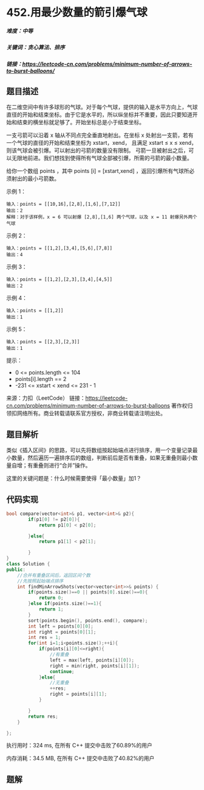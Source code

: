 # 452.用最少数量的箭引爆气球

##### 难度：中等

##### 关键词：贪心算法、排序

##### 链接：https://leetcode-cn.com/problems/minimum-number-of-arrows-to-burst-balloons/

## 题目描述

在二维空间中有许多球形的气球。对于每个气球，提供的输入是水平方向上，气球直径的开始和结束坐标。由于它是水平的，所以纵坐标并不重要，因此只要知道开始和结束的横坐标就足够了。开始坐标总是小于结束坐标。

一支弓箭可以沿着 x 轴从不同点完全垂直地射出。在坐标 x 处射出一支箭，若有一个气球的直径的开始和结束坐标为 xstart，xend， 且满足  xstart ≤ x ≤ xend，则该气球会被引爆。可以射出的弓箭的数量没有限制。 弓箭一旦被射出之后，可以无限地前进。我们想找到使得所有气球全部被引爆，所需的弓箭的最小数量。

给你一个数组 points ，其中 points [i] = [xstart,xend] ，返回引爆所有气球所必须射出的最小弓箭数。


示例 1：

```
输入：points = [[10,16],[2,8],[1,6],[7,12]]
输出：2
解释：对于该样例，x = 6 可以射爆 [2,8],[1,6] 两个气球，以及 x = 11 射爆另外两个气球
```

示例 2：

```
输入：points = [[1,2],[3,4],[5,6],[7,8]]
输出：4
```

示例 3：

```
输入：points = [[1,2],[2,3],[3,4],[4,5]]
输出：2
```

示例 4：

```
输入：points = [[1,2]]
输出：1
```

示例 5：

```
输入：points = [[2,3],[2,3]]
输出：1
```




提示：

- 0 <= points.length <= 104
- points[i].length == 2
- -231 <= xstart < xend <= 231 - 1

来源：力扣（LeetCode）
链接：https://leetcode-cn.com/problems/minimum-number-of-arrows-to-burst-balloons
著作权归领扣网络所有。商业转载请联系官方授权，非商业转载请注明出处。

## 题目解析

类似《插入区间》的思路，可以先将数组按起始端点进行排序，用一个变量记录最小数量，然后遍历一遍排序后的数组，判断前后是否有重叠，如果无重叠则最小数量自增；有重叠则进行“合并”操作。

这里的关键问题是：什么时候需要使得「最小数量」加1？

## 代码实现

```c++
bool compare(vector<int>& p1, vector<int>& p2){
        if(p1[0] != p2[0]){
            return p1[0] < p2[0];

        }else{
            return p1[1] < p2[1];

        }
}
class Solution {
public:
    //合并有重叠区间后，返回区间个数
    //先按照起始端点排序
    int findMinArrowShots(vector<vector<int>>& points) {
        if(points.size()==0 || points[0].size()==0){
            return 0;
        }else if(points.size()==1){
            return 1;
        }
        sort(points.begin(), points.end(), compare);
        int left = points[0][0];
        int right = points[0][1];
        int res = 1;
        for(int i=1;i<points.size();++i){
            if(points[i][0]<=right){
                //有重叠
                left = max(left, points[i][0]);
                right = min(right, points[i][1]); 
                continue;
            }else{
                //无重叠
                ++res;
                right = points[i][1]; 
            }

        }
        return res;
    }

};
```

执行用时：324 ms, 在所有 C++ 提交中击败了60.89%的用户

内存消耗：34.5 MB, 在所有 C++ 提交中击败了40.82%的用户

## 题解

